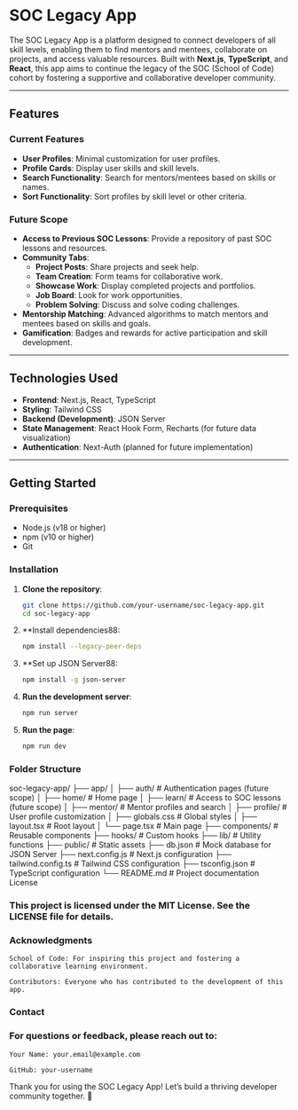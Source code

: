 # SOC Legacy App

The SOC Legacy App is a platform designed to connect developers of all skill levels, enabling them to find mentors and mentees, collaborate on projects, and access valuable resources. Built with **Next.js**, **TypeScript**, and **React**, this app aims to continue the legacy of the SOC (School of Code) cohort by fostering a supportive and collaborative developer community.

---

## Features

### Current Features
- **User Profiles**: Minimal customization for user profiles.
- **Profile Cards**: Display user skills and skill levels.
- **Search Functionality**: Search for mentors/mentees based on skills or names.
- **Sort Functionality**: Sort profiles by skill level or other criteria.

### Future Scope
- **Access to Previous SOC Lessons**: Provide a repository of past SOC lessons and resources.
- **Community Tabs**:
  - **Project Posts**: Share projects and seek help.
  - **Team Creation**: Form teams for collaborative work.
  - **Showcase Work**: Display completed projects and portfolios.
  - **Job Board**: Look for work opportunities.
  - **Problem Solving**: Discuss and solve coding challenges.
- **Mentorship Matching**: Advanced algorithms to match mentors and mentees based on skills and goals.
- **Gamification**: Badges and rewards for active participation and skill development.

---

## Technologies Used
- **Frontend**: Next.js, React, TypeScript
- **Styling**: Tailwind CSS
- **Backend (Development)**: JSON Server
- **State Management**: React Hook Form, Recharts (for future data visualization)
- **Authentication**: Next-Auth (planned for future implementation)

---

## Getting Started

### Prerequisites
- Node.js (v18 or higher)
- npm (v10 or higher)
- Git

### Installation
1. **Clone the repository**:
   ```bash
   git clone https://github.com/your-username/soc-legacy-app.git
   cd soc-legacy-app

2. **Install dependencies88:
   ```bash
   npm install --legacy-peer-deps
3. **Set up JSON Server88:
   ```bash
   npm install -g json-server
4. **Run the development server**:
   ```bash
   npm run server
5. **Run the page**:
   ```bash
   npm run dev

### Folder Structure
soc-legacy-app/
├── app/
│   ├── auth/                  # Authentication pages (future scope)
│   ├── home/                  # Home page
│   ├── learn/                 # Access to SOC lessons (future scope)
│   ├── mentor/                # Mentor profiles and search
│   ├── profile/               # User profile customization
│   ├── globals.css            # Global styles
│   ├── layout.tsx             # Root layout
│   └── page.tsx               # Main page
├── components/                # Reusable components
├── hooks/                     # Custom hooks
├── lib/                       # Utility functions
├── public/                    # Static assets
├── db.json                    # Mock database for JSON Server
├── next.config.js             # Next.js configuration
├── tailwind.config.ts         # Tailwind CSS configuration
├── tsconfig.json              # TypeScript configuration
└── README.md                  # Project documentation
License

### This project is licensed under the MIT License. See the LICENSE file for details.
### Acknowledgments

    School of Code: For inspiring this project and fostering a collaborative learning environment.

    Contributors: Everyone who has contributed to the development of this app.

### Contact

### For questions or feedback, please reach out to:

    Your Name: your.email@example.com

    GitHub: your-username

Thank you for using the SOC Legacy App! Let’s build a thriving developer community together. 🚀

   
